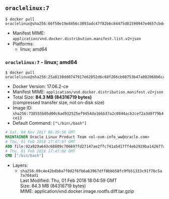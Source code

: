 ## `oraclelinux:7`

```console
$ docker pull oraclelinux@sha256:66f50e19e8456c3893adc47f82b6c84475d81590947e4657cbdee259cd03fa06
```

-	Manifest MIME: `application/vnd.docker.distribution.manifest.list.v2+json`
-	Platforms:
	-	linux; amd64

### `oraclelinux:7` - linux; amd64

```console
$ docker pull oraclelinux@sha256:25a8130dd0747917e62052d6c68f266cb08753b47a082068b6cd64a109579c1d
```

-	Docker Version: 17.06.2-ce
-	Manifest MIME: `application/vnd.docker.distribution.manifest.v2+json`
-	Total Size: **84.3 MB (84316719 bytes)**  
	(compressed transfer size, not on-disk size)
-	Image ID: `sha256:738555b05d00c6ad932525ef9454da166b37a2c0844acb2cef2a3d0779b4ce13`
-	Default Command: `["\/bin\/bash"]`

```dockerfile
# Sat, 04 Nov 2017 06:39:58 GMT
MAINTAINER Oracle Linux Product Team <ol-ovm-info_ww@oracle.com>
# Thu, 01 Feb 2018 17:47:07 GMT
ADD file:92a929a643c68809c706697fd27147ae2ffc741a5417ff4eb2929ba142677a9b in / 
# Thu, 01 Feb 2018 17:47:08 GMT
CMD ["/bin/bash"]
```

-	Layers:
	-	`sha256:09c4e42bdb0a7f0d2f6fb6a63967dff8bbb58fc9fb51333c91f76c5a7a704ad1`  
		Last Modified: Thu, 01 Feb 2018 18:04:59 GMT  
		Size: 84.3 MB (84316719 bytes)  
		MIME: application/vnd.docker.image.rootfs.diff.tar.gzip
